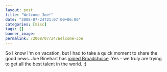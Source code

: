 ```yaml
---
layout: post
title: "Welcome Joe!"
date: "2008-07-24T21:07:00+06:00"
categories: [misc]
tags: []
banner_image: 
permalink: /2008/07/24/Welcome-Joe
---
```


So I know I'm on vacation, but I had to take a quick moment to share the good news. Joe Rinehart has <a href="http://www.firemoss.com/post.cfm/joe-rinehart-joins-broadchoice-inc">joined Broadchoice</a>. Yes - we truly are trying to get all the best talent in the world. ;)